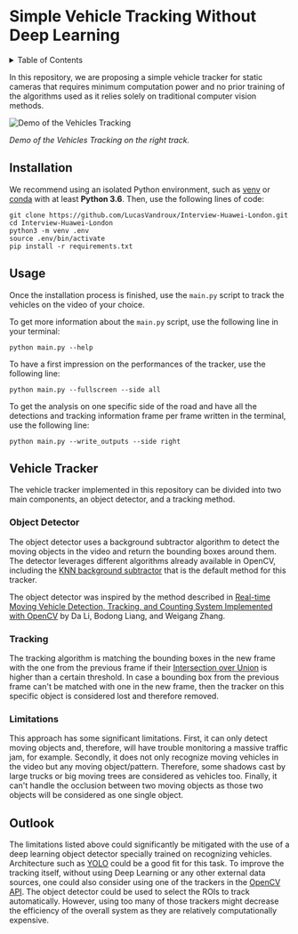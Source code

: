 # Simple Vehicle Tracking Without Deep Learning

<details><summary>Table of Contents</summary><p>

1. [Installation](https://github.com/LucasVandroux/Interview-Huawei-London#installation)
2. [Usage](https://github.com/LucasVandroux/Interview-Huawei-London#usage)
3. [Vehicle Tracker](https://github.com/LucasVandroux/Interview-Huawei-London#vehicletracker)
4. [Outlook](https://github.com/LucasVandroux/Interview-Huawei-London#outlook)

</p></details><p></p>

In this repository, we are proposing a simple vehicle tracker for static cameras that requires minimum computation power and no prior training of the algorithms used as it relies solely on traditional computer vision methods.

![Demo of the Vehicles Tracking](images/vehicles_tracker_demo.gif "Demo of the Vehicles Tracking")

_Demo of the Vehicles Tracking on the right track._

## Installation

We recommend using an isolated Python environment, such as [venv](https://docs.python.org/3/library/venv.html) or [conda](https://docs.conda.io/en/latest/) with at least **Python 3.6**. Then, use the following lines of code:

```
git clone https://github.com/LucasVandroux/Interview-Huawei-London.git
cd Interview-Huawei-London
python3 -m venv .env
source .env/bin/activate
pip install -r requirements.txt
```

## Usage

Once the installation process is finished, use the `main.py` script to track the vehicles on the video of your choice.

To get more information about the `main.py` script, use the following line in your terminal:

```
python main.py --help
```

To have a first impression on the performances of the tracker, use the following line:

```
python main.py --fullscreen --side all
```

To get the analysis on one specific side of the road and have all the detections and tracking information frame per frame written in the terminal, use the following line:

```
python main.py --write_outputs --side right
```
## Vehicle Tracker
The vehicle tracker implemented in this repository can be divided into two main components, an object detector, and a tracking method.

### Object Detector
The object detector uses a background subtractor algorithm to detect the moving objects in the video and return the bounding boxes around them. The detector leverages different algorithms already available in OpenCV, including the [KNN background subtractor](https://docs.opencv.org/3.4/db/d88/classcv_1_1BackgroundSubtractorKNN.html) that is the default method for this tracker.

The object detector was inspired by the method described in [Real-time Moving Vehicle Detection, Tracking, and
Counting System Implemented with OpenCV](https://ieeexplore.ieee.org/document/6920557/authors) by Da Li, Bodong Liang, and Weigang Zhang.

### Tracking
The tracking algorithm is matching the bounding boxes in the new frame with the one from the previous frame if their [Intersection over Union](https://en.wikipedia.org/wiki/Jaccard_index) is higher than a certain threshold. In case a bounding box from the previous frame can't be matched with one in the new frame, then the tracker on this specific object is considered lost and therefore removed.

### Limitations
This approach has some significant limitations. First, it can only detect moving objects and, therefore, will have trouble monitoring a massive traffic jam, for example. Secondly, it does not only recognize moving vehicles in the video but any moving object/pattern. Therefore, some shadows cast by large trucks or big moving trees are considered as vehicles too. Finally, it can't handle the occlusion between two moving objects as those two objects will be considered as one single object.

## Outlook
The limitations listed above could significantly be mitigated with the use of a deep learning object detector specially trained on recognizing vehicles. Architecture such as [YOLO](https://pjreddie.com/darknet/yolo/) could be a good fit for this task. To improve the tracking itself, without using Deep Learning or any other external data sources, one could also consider using one of the trackers in the [OpenCV API](https://docs.opencv.org/3.4/d9/df8/group__tracking.html). The object detector could be used to select the ROIs to track automatically. However, using too many of those trackers might decrease the efficiency of the overall system as they are relatively computationally expensive.



